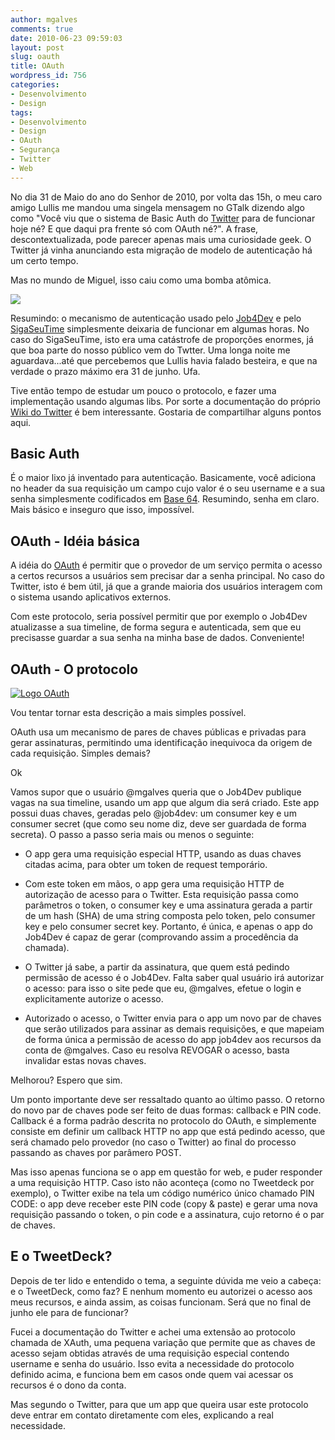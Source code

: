 ```yaml
---
author: mgalves
comments: true
date: 2010-06-23 09:59:03
layout: post
slug: oauth
title: OAuth
wordpress_id: 756
categories:
- Desenvolvimento
- Design
tags:
- Desenvolvimento
- Design
- OAuth
- Segurança
- Twitter
- Web
---
```


No dia 31 de Maio do ano do Senhor de 2010, por volta das 15h, o meu caro amigo Lullis me mandou uma singela mensagem no GTalk dizendo algo como "Você viu que o sistema de Basic Auth do [Twitter](http://twitter.com) para de funcionar hoje né? E que daqui pra frente só com OAuth né?". A frase, descontextualizada, pode parecer apenas mais uma curiosidade geek. O Twitter já vinha anunciando esta migração de modelo de autenticação há um certo tempo.

Mas no mundo de Miguel, isso caiu como uma bomba atômica.

[![]({{BASE_PATH}}/images/2010-06-23-oauth/network_security.jpg)]({{BASE_PATH}}/images/2010-06-23-oauth/network_security.jpg)

Resumindo: o mecanismo de autenticação usado pelo [Job4Dev](http://job4dev.com) e pelo [SigaSeuTime](http://www.sigaseutime.com.br) simplesmente deixaria de funcionar em algumas horas. No caso do SigaSeuTime, isto era uma catástrofe de proporções enormes, já que boa parte do nosso público vem do Twtter. Uma longa noite me aguardava...até que percebemos que Lullis havia falado besteira, e que na verdade o prazo máximo era 31 de junho. Ufa.

Tive então tempo de estudar um pouco o protocolo, e fazer uma implementação usando algumas libs. Por sorte a documentação do próprio [Wiki do Twitter](http://apiwiki.twitter.com/) é bem interessante. Gostaria de compartilhar alguns pontos aqui.


## Basic Auth


É o maior lixo já inventado para autenticação. Basicamente, você adiciona no header da sua requisição um campo cujo valor é o seu username e a sua senha simplesmente codificados em [Base 64](http://en.wikipedia.org/wiki/Base64). Resumindo, senha em claro. Mais básico e inseguro que isso, impossível.


## OAuth - Idéia básica


A idéia do [OAuth](http://oauth.net/) é permitir que o provedor de um serviço permita o acesso a certos recursos a usuários sem precisar dar a senha principal. No caso do Twitter, isto é bem útil, já que a grande maioria dos usuários interagem com o sistema usando aplicativos externos.

Com este protocolo, seria possível permitir que por exemplo o Job4Dev atualizasse a sua timeline, de forma segura e autenticada, sem que eu precisasse guardar a sua senha na minha base de dados. Conveniente!


## OAuth - O protocolo


[![Logo OAuth]({{BASE_PATH}}/images/2010-06-23-oauth/oauth-logo.png)](http://oauth.net)

Vou tentar tornar esta descrição a mais simples possível.

OAuth usa um mecanismo de pares de chaves públicas e privadas para gerar assinaturas, permitindo uma identificação inequivoca da origem de cada requisição. Simples demais?

Ok

Vamos supor que o usuário @mgalves queria que o Job4Dev publique vagas na sua timeline, usando um app que algum dia será criado. Este app possui duas chaves, geradas pelo @job4dev: um consumer key e um consumer secret (que como seu nome diz, deve ser guardada de forma secreta). O passo a passo seria mais ou menos o seguinte:



	
  * O app gera uma requisição especial HTTP, usando as duas chaves citadas acima, para obter um token de request temporário.

	
  * Com este token em mãos, o app gera uma requisição HTTP de autorização de acesso para o Twitter. Esta requisição passa como parâmetros o token, o consumer key e uma assinatura gerada a partir de um hash (SHA) de uma string composta pelo token, pelo consumer key e pelo consumer secret key. Portanto, é única, e apenas o app do Job4Dev é capaz de gerar (comprovando assim a procedência da chamada).

	
  * O Twitter já sabe, a partir da assinatura, que quem está pedindo permissão de acesso é o Job4Dev. Falta saber qual usuário irá autorizar o acesso: para isso o site pede que eu, @mgalves, efetue o login e explicitamente autorize o acesso.

	
  * Autorizado o acesso, o Twitter envia para o app um novo par de chaves que serão utilizados para assinar as demais requisições, e que mapeiam de forma única a permissão de acesso do app job4dev aos recursos da conta de @mgalves. Caso eu resolva REVOGAR o acesso, basta invalidar estas novas chaves.


Melhorou? Espero que sim.

Um ponto importante deve ser ressaltado quanto ao último passo. O retorno do novo par de chaves pode ser feito de duas formas: callback e PIN code. Callback é a forma padrão descrita no protocolo do OAuth, e simplemente consiste em definir um callback HTTP no app que está pedindo acesso, que será chamado pelo provedor (no caso o Twitter) ao final do processo passando as chaves por parâmero POST.

Mas isso apenas funciona se o app em questão for web, e puder responder a uma requisição HTTP. Caso isto não aconteça (como no Tweetdeck por exemplo), o Twitter exibe na tela um código numérico único chamado PIN CODE: o app deve receber este PIN code (copy & paste) e gerar uma nova requisição passando o token, o pin code e a assinatura, cujo retorno é o par de chaves.


## E o TweetDeck?


Depois de ter lido e entendido o tema, a seguinte dúvida me veio a cabeça: e o TweetDeck, como faz? E nenhum momento eu autorizei o acesso aos meus recursos, e ainda assim, as coisas funcionam. Será que no final de junho ele para de funcionar?

Fucei a documentação do Twitter e achei uma extensão ao protocolo chamada de XAuth, uma pequena variação que permite que as chaves de acesso sejam obtidas através de uma requisição especial contendo username e senha do usuário. Isso evita a necessidade do protocolo definido acima, e funciona bem em casos onde quem vai acessar os recursos é o dono da conta.

Mas segundo o Twitter, para que um app que queira usar este protocolo deve entrar em contato diretamente com eles, explicando a real necessidade.
